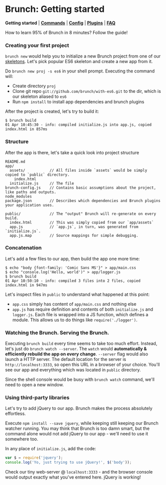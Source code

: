 # Brunch: Getting started

**Getting started** | [**Commands**](./commands.md) | [**Config**](./config.md) | [**Plugins**](./plugins.md) | [**FAQ**](./faq.md)

How to learn 95% of Brunch in 8 minutes? Follow the guide!

### Creating your first project

`brunch new` would help you to initialize a new Brunch project from one of
our [skeletons](http://brunch.io/skeletons). Let's pick popular ES6 skeleton and create a new app from it.

Do `brunch new proj -s es6` in your shell prompt. Executing the command will:

* Create directory `proj`
* Clone git repo `git://github.com/brunch/with-es6.git` to the dir,
  which is our skeleton aliased to `es6`
* Run `npm install` to install app dependencies and brunch plugins

After the project is created, let's try to build it:

```
$ brunch build
01 Apr 10:45:30 - info: compiled initialize.js into app.js, copied index.html in 857ms
```

### Structure

After the app is there, let's take a quick look into project structure

```
README.md
app/
  assets/           // All files inside `assets` would be simply copied to `public` directory.
    index.html
  initialize.js     // The file
brunch-config.js    // Contains basic assumptions about the project, like paths and outputs.
node_modules
package.json        // Describes which dependencies and Brunch plugins your application uses.

public/             // The "output" Brunch will re-generate on every build.
  index.html        // This was simply copied from our `app/assets`
  app.js            // `app.js`, in turn, was generated from `initialize.js`.
  app.js.map        // Source mappings for simple debugging.
```

### Concatenation

Let's add a few files to our app, then build the app one more time:

```
$ echo "body {font-family: 'Comic Sans MS'}" > app/main.css
$ echo "console.log('Hello, world')" > app/logger.js
$ brunch build
01 Apr 10:50:10 - info: compiled 3 files into 2 files, copied index.html in 947ms
```

Let's inspect files in `public` to understand what happened at this point:

- `app.css` simply has content of `app/main.css` and nothing else
- `app.js` has require definition and contents of both `initialize.js` and `logger.js`.
  Each file is wrapped into a JS function, which defines a module. This
  allows us to do things like `require('./logger')`.

### Watching the Brunch. Serving the Brunch.

Executing `brunch build` every time seems to take too much effort. Instead, let's
just do `brunch watch --server`. The `watch` would **automatically & efficiently rebuild the
app on every change**. `--server` flag would also launch a HTTP server. The default
location for the server is `http://localhost:3333`, so open this URL in a browser
of your choice. You'll see our app and everything which was located in `public`
directory.

Since the shell console would be busy with `brunch watch` command, we'll need
to open a new window.

### Using third-party libraries

Let's try to add jQuery to our app. Brunch makes the process absolutely effortless.

Execute `npm install --save jquery`, while keeping still keeping our Brunch watcher running.
You may think that Brunch is too damn smart, but the command alone would not add
jQuery to our app - we'll need to use it somewhere too.

In any place of `initialize.js`, add the code:

```javascript
var $ = require('jquery');
console.log('Yo, just trying to use jQuery!', $('body'));
```

Check our tiny web-server @ `localhost:3333` - and the browser console would
output exactly what you've entered here. jQuery is working!
